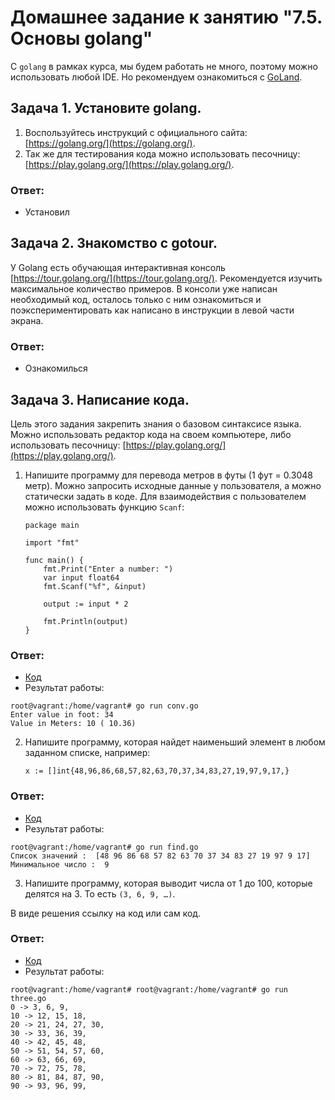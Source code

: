 # Домашнее задание к занятию "7.5. Основы golang"

С `golang` в рамках курса, мы будем работать не много, поэтому можно использовать любой IDE. 
Но рекомендуем ознакомиться с [GoLand](https://www.jetbrains.com/ru-ru/go/).  

## Задача 1. Установите golang.
1. Воспользуйтесь инструкций с официального сайта: [https://golang.org/](https://golang.org/).
2. Так же для тестирования кода можно использовать песочницу: [https://play.golang.org/](https://play.golang.org/).

### Ответ:
- Установил

## Задача 2. Знакомство с gotour.
У Golang есть обучающая интерактивная консоль [https://tour.golang.org/](https://tour.golang.org/). 
Рекомендуется изучить максимальное количество примеров. В консоли уже написан необходимый код, 
осталось только с ним ознакомиться и поэкспериментировать как написано в инструкции в левой части экрана.  

### Ответ:
- Ознакомилься

## Задача 3. Написание кода. 
Цель этого задания закрепить знания о базовом синтаксисе языка. Можно использовать редактор кода 
на своем компьютере, либо использовать песочницу: [https://play.golang.org/](https://play.golang.org/).

1. Напишите программу для перевода метров в футы (1 фут = 0.3048 метр). Можно запросить исходные данные 
у пользователя, а можно статически задать в коде.
    Для взаимодействия с пользователем можно использовать функцию `Scanf`:
    ```
    package main
    
    import "fmt"
    
    func main() {
        fmt.Print("Enter a number: ")
        var input float64
        fmt.Scanf("%f", &input)
    
        output := input * 2
    
        fmt.Println(output)    
    }
    ```
### Ответ:
- [Код](./code/conv.go)
- Результат работы: 
```
root@vagrant:/home/vagrant# go run conv.go
Enter value in foot: 34
Value in Meters: 10 ( 10.36)
```

2. Напишите программу, которая найдет наименьший элемент в любом заданном списке, например:
    ```
    x := []int{48,96,86,68,57,82,63,70,37,34,83,27,19,97,9,17,}
    ```
### Ответ:
- [Код](./code/find.go)
- Результат работы: 
```
root@vagrant:/home/vagrant# go run find.go
Список значений :  [48 96 86 68 57 82 63 70 37 34 83 27 19 97 9 17]
Минимальное число :  9
```

3. Напишите программу, которая выводит числа от 1 до 100, которые делятся на 3. То есть `(3, 6, 9, …)`.

В виде решения ссылку на код или сам код. 

### Ответ:
- [Код](./code/three.go)
- Результат работы: 
```
root@vagrant:/home/vagrant# root@vagrant:/home/vagrant# go run three.go
0 -> 3, 6, 9,
10 -> 12, 15, 18,
20 -> 21, 24, 27, 30,
30 -> 33, 36, 39,
40 -> 42, 45, 48,
50 -> 51, 54, 57, 60,
60 -> 63, 66, 69,
70 -> 72, 75, 78,
80 -> 81, 84, 87, 90,
90 -> 93, 96, 99,
```

